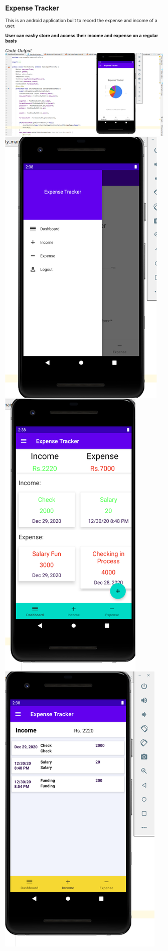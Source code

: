 ## Expense Tracker

This is an android application built to record the expense and income of a user.

**User can easliy store and access their income and expense on a regular basis**

*Code Output*
[![Expense Tracker](/ExpenseTracker1.png)]()
[![Expense Tracker](/ExpenseTracker2.png)]()
[![Expense Tracker](/ExpenseTracker3.png)]()
[![Expense Tracker](/ExpenseTracker4.png)]()